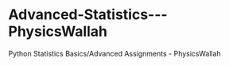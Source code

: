 # Advanced-Statistics---PhysicsWallah
Python Statistics Basics/Advanced Assignments - PhysicsWallah
